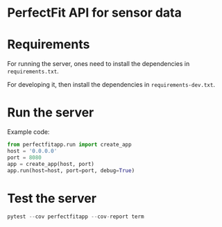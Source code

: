# PerfectFit API for sensor data

# Requirements
For running the server, ones need to install the dependencies in `requirements.txt`.

For developing it, then install the dependencies in `requirements-dev.txt`.

# Run the server
Example code:
```python
from perfectfitapp.run import create_app
host = '0.0.0.0'
port = 8080
app = create_app(host, port)
app.run(host=host, port=port, debug=True)
```

# Test the server
```python
pytest --cov perfectfitapp --cov-report term
```
